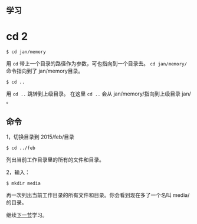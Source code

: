 学习
---

# **cd 2**

```
$ cd jan/memory
```
用 ``cd`` 带上一个目录的路径作为参数，可也指向到一个目录去。 ``cd jan/memory/`` 命令指向到了 jan/memory目录。

```
$ cd ..
```
用  ``cd ..`` 跳转到上级目录。 在这里  ``cd ..``  会从 jan/memory/指向到上级目录 jan/ 。 


命令
---

  1，切换目录到 2015/feb/目录

  ```
  $ cd ../feb
  ```

  列出当前工作目录里的所有的文件和目录。

  2，输入：
  ```
  $ mkdir media
  ```

  再一次列出当前工作目录的所有文件和目录。你会看到现在多了一个名叫 media/的目录。

  继续[下一节](mkdir.md '学习 mkdir ')学习。 